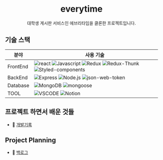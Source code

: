 <h1 align="center">everytime</h1>
<p align="center">대학생 게시판 서비스인 에브리타임을 클론한 프로젝트입니다.</p>

## 기술 스택

| 분야     | 사용 기술                                                                                                                                                                                                                                                                                                                                                                                                                |
| -------- | ------------------------------------------------------------------------------------------------------------------------------------------------------------------------------------------------------------------------------------------------------------------------------------------------------------------------------------------------------------------------------------------------------------------------ |
| FrontEnd | ![react](https://img.shields.io/badge/react-v17.0.2-9cf?logo=react) ![Javascript](https://img.shields.io/badge/TypeScript-v4.5.5-blue?logo=typescript) ![Redux](https://img.shields.io/badge/Redux-v4.1.2-purple?logo=redux) ![Redux-Thunk](https://img.shields.io/badge/Redux_Thunk-v2.4.1-purple?logo=redux) ![Styled-components](https://img.shields.io/badge/styled_components-v5.3.3-DB7093?logo=styled-components) |
| BackEnd  | ![Express](https://img.shields.io/badge/express-v4.17.1-green?logo=express) ![Node.js](https://img.shields.io/badge/node.js-v17.4.0-4B8348?logo=node.js) ![json-web-token](https://img.shields.io/badge/JWT-v8.5.1-purple?logo=jwt)                                                                                                                                                                                      |
| Database | ![MongoDB](https://img.shields.io/badge/mongodb-v5.0.5-4DAD4B?logo=mongodb) ![mongoose](https://img.shields.io/badge/mongoose-v6.0.10-4DAD4B?logo=mongoose)                                                                                                                                                                                                                                                              |
| TOOL     | ![VSCODE](https://img.shields.io/badge/vscode-v1.65.2-0060A5?logo=visualstudio) ![Notion](https://img.shields.io/badge/notion-v2.0.20-0060A5?logo=notion)                                                                                                                                                                                                                                                                |

<!--           | DESIGN                          | Figma |-->

<!-- <br/>
<p align="center">
  <img width="100" alt="7" src="https://user-images.githubusercontent.com/71836751/107924570-83bf1080-6fb6-11eb-927b-9b13b0c2423c.png">
</p> -->

   <!-- |
| Cloud Services | ![AWS EC2](https://img.shields.io/badge/AWS-EC2-E28400?logo=amazon)                                                                                                   -->

## 프로젝트 하면서 배운 것들

- 📌 [개발기록](https://hyunjinee.notion.site/96b89cf3429c450eb049e8aad5036382)

## Project Planning

- 📝 [백로그](https://docs.google.com/spreadsheets/d/1lDuBAf1iXCiSSfimQScUZtsrgUt_v_2oMPkzOPNM9L4/edit#gid=0)
